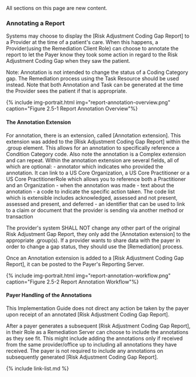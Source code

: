 <div class="new-content" markdown="1">
All sections on this page are new content.
</div><!-- new-content -->

### Annotating a Report
Systems may choose to display the [Risk Adjustment Coding Gap Report] to a Provider at the time of a patient's care.  When this happens, a Provider(using the Remediation Client Role) can choose to annotate the report to let the Payer know they took some action in regard to the Risk Adjustment Coding Gap when they saw the patient.  

Note: Annotation is not intended to change the status of a Coding Category gap.  The Remediation process using the Task Resource should be used instead.  Note that both Annotation and Task can be generated at the time the Provider sees the patient if that is appropriate.

{% include img-portrait.html img="report-annotation-overview.png" caption="Figure 2.5-1 Report Annotation Overview"%}

#### The Annotation Extension
For annotation, there is an extension, called [Annotation extension].  This extension was added to the [Risk Adjustment Coding Gap Report] within the .group element.  This allows for an annotation to specifically reference a Condition Category code.  Also note the annotation is a Complex extension and can repeat.  Within the annotation extension are several fields, all of which are optional:
    - annotator which indicates who provided the annotation.  It can link to a US Core Organization, a US Core Practitioner or a US Core PractitionerRole which allows you to reference both a Practitioner and an Organization
    - when the annotation was made
    - text about the annotation
    - a code to indicate the specific action taken.  The code list which is extensible includes acknowledged, assessed and not present, assessed and present, and deferred
    - an identifier that can be used to link to a claim or document that the provider is sending via another method or transaction

The provider's system SHALL NOT change any other part of the original Risk Adjustment Gap Report, they only add the [Annotation extension] to the appropriate .group(s).  If a provider wants to share data with the payer in order to change a gap status, they should use the [Remediation] process.  

Once an Annotation extension is added to a [Risk Adjustment Coding Gap Report], it can be posted to the Payer's Reporting Server.

{% include img-portrait.html img="report-annotation-workflow.png" caption="Figure 2.5-2 Report Annotation Workflow"%}

#### Payer Handling of the Annotations
This Implementation Guide does not direct any action be taken by the payer upon receipt of an annotated [Risk Adjustment Coding Gap Report].

After a payer generates a subsequent [Risk Adjustment Coding Gap Report], in their Role as a Remediation Server can choose to include the annotations as they see fit.  This might include adding the annotations only if received from the same provider/office up to including all annotations they have received.  The payer is not required to include any annotations on subsequently generated [Risk Adjustment Coding Gap Report].


{% include link-list.md %}


